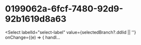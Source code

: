 # 0199062a-6fcf-7480-92d9-92b1619d8a63
&lt;Select                           labelId="select-label"                           value={selectedBranch?.ddlid || ''}                           onChange={(e) => {                             handl...
